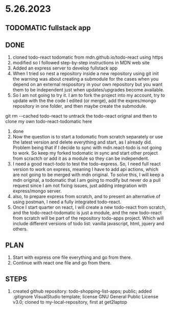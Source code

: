# 5.26.2023

## TODOMATIC fullstack app

## DONE

1. cloned todo-react todomatic from mdn.github.io/todo-react using https
1. modified so I followed step-by-step instructions in MDN web site
1. Added an express server to develop fullstack app
1. When I tried so nest a repository inside a new repository using git init the warning was about creating a submodule for the cases when you depend on an external respository in your own repository but you want them to be independent just when updates/upgrades become available.
1. So I am not going to try it. I am to fork the project into my account, try to update with the the code I edited (or merge), add the expres/mongo repository in one folder, and then maybe create  the submodule.

git rm --cached todo-react to untrack the todo-react orignal and then to clone my own todo-react-todomatic here

1. done
1. Now the question is to start a todomatic from scratch separately or use the latest version and delete everything and start, as I already did. Problem being that if I decide to sync with mdn.react-todo is not going to work. So keep my forked todomatic in sync and start other project from scractch or add it as a module so they can be independent.
1.  I need a good react-todo to test the todo-express. So, I need full react version to work on express, meaning I have to add api actions, which are not going to be merged with mdn original. To solve this, I will keep a mdn original, a todomatic that I am going to modify but never do a pull request since I am not fixing issues, just adding integration with express/mongo server. 
1. also, to prepare express from scratch, and to present an alternative of using postman, I need a fully integrated todo-react.
1. Once I start quarter on react, I will create a new todo-react from scratch, and the todo-react-todomatic is just a module, and the new todo-react from scratch will be part of the repository todo-apps project. Which will include different versions of todo list: vanilla javascript, html, jquery and others.

## PLAN

1. Start with express one file everything and go from there.
1. Continue with react one file and go from there.

## STEPS
1. created github repository: todo-shopping-list-apps; public; added .gitignore VisualStudio template; license GNU General Public License v3.0; cloned to my-local-repository, first at get2laptop
